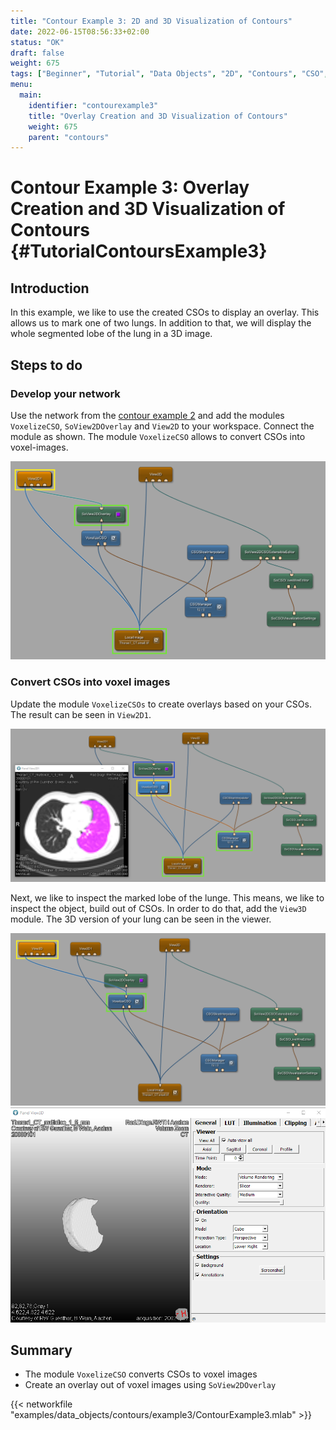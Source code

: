 ```yaml
---
title: "Contour Example 3: 2D and 3D Visualization of Contours"
date: 2022-06-15T08:56:33+02:00
status: "OK"
draft: false
weight: 675
tags: ["Beginner", "Tutorial", "Data Objects", "2D", "Contours", "CSO", "3D"]
menu: 
  main:
    identifier: "contourexample3"
    title: "Overlay Creation and 3D Visualization of Contours"
    weight: 675
    parent: "contours"
---
```

# Contour Example 3: Overlay Creation and 3D Visualization of Contours {#TutorialContoursExample3}
## Introduction

In this example, we like to use the created CSOs to display an overlay.
This allows us to mark one of two lungs. In addition to
that, we will display the whole segmented lobe of the lung in a 3D
image.

## Steps to do
### Develop your network
Use the network from the [contour example 2](/tutorials/dataobjects/contours/contourexample2) and add the modules `VoxelizeCSO`,
`SoView2DOverlay` and `View2D` to your workspace. Connect the module as
shown. The module `VoxelizeCSO` allows to convert CSOs into voxel-images.

![Data Objects Contours Example 3](/images/tutorials/dataobjects/contours/DO3_02.png "Data Objects Contours Example 3")

### Convert CSOs into voxel images
Update the module `VoxelizeCSOs` to create overlays based on your CSOs.
The result can be seen in `View2D1`.

![Overlay](/images/tutorials/dataobjects/contours/DO3_03.png "Overlay")

Next, we like to inspect the marked lobe of the lunge. This means, we
like to inspect the object, build out of CSOs. In order to do that, add
the `View3D` module. The 3D version of your lung can be seen in the
viewer.

![Additional 3D Viewer](/images/tutorials/dataobjects/contours/DO3_04.png "Additional 3D Viewer")
![Extracted Object](/images/tutorials/dataobjects/contours/DO3_05.png "Extracted Object")

## Summary
* The module `VoxelizeCSO` converts CSOs to voxel images
* Create an overlay out of voxel images using `SoView2DOverlay`

{{< networkfile "examples/data_objects/contours/example3/ContourExample3.mlab" >}}

 [//]: <> (MVL-682)
